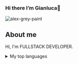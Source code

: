 ### Hi there I’m Gianluca👋

<picture>
 <source media="(prefers-color-scheme: dark)" srcset="https://s1.1zoom.me/b5050/282/Cats_Eyes_Canine_tooth_fangs_Black_background_549597_1920x1200.jpg">
 <source media="(prefers-color-scheme: light)" srcset="https://wallpapercave.com/dwp1x/wp3477950.jpg">
 <img alt="alex-grey-paint" src="https://4.bp.blogspot.com/-W-NZUkbxwGI/UyGVQJqSEUI/AAAAAAAAXRg/rYKz7bi9REo/s1600/Alex_Grey-Deities_and_Demon.jpg">
</picture>


## About me

Hi, I'm FULLSTACK DEVELOPER.
<details>
<summary>My top languages</summary>

| Rank | Languages |
|-----:|-----------|
|     1| Javascript|
|     2| Java      |
|     3| SQL       |
|     4| HTML      |
|     5| CSS       |
</details>
<!--
**Gianluca-X/Gianluca-X** is a ✨ _special_ ✨ repository because its `README.md` (this file) appears on your GitHub profile.

Here are some ideas to get you started:

- 🔭 I’m currently working on ...
- 🌱 I’m currently learning ...
- 👯 I’m looking to collaborate on ...
- 🤔 I’m looking for help with ...
- 💬 Ask me about ...
- 📫 How to reach me: ...
- 😄 Pronouns: ...
- ⚡ Fun fact: ...
-->
